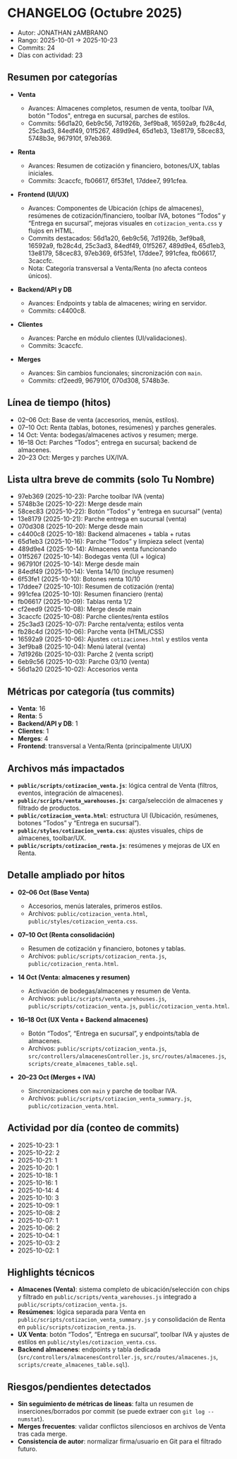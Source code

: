 # CHANGELOG (Octubre 2025)

- Autor: JONATHAN zAMBRANO
- Rango: 2025-10-01 → 2025-10-23
- Commits: 24
- Días con actividad: 23

## Resumen por categorías

- **Venta**
  - Avances: Almacenes completos, resumen de venta, toolbar IVA, botón "Todos", entrega en sucursal, parches de estilos.
  - Commits: 56d1a20, 6eb9c56, 7d1926b, 3ef9ba8, 16592a9, fb28c4d, 25c3ad3, 84edf49, 01f5267, 489d9e4, 65d1eb3, 13e8179, 58cec83, 5748b3e, 967910f, 97eb369.

- **Renta**
  - Avances: Resumen de cotización y financiero, botones/UX, tablas iniciales.
  - Commits: 3caccfc, fb06617, 6f53fe1, 17ddee7, 991cfea.

- **Frontend (UI/UX)**
  - Avances: Componentes de Ubicación (chips de almacenes), resúmenes de cotización/financiero, toolbar IVA, botones “Todos” y “Entrega en sucursal”, mejoras visuales en `cotizacion_venta.css` y flujos en HTML.
  - Commits destacados: 56d1a20, 6eb9c56, 7d1926b, 3ef9ba8, 16592a9, fb28c4d, 25c3ad3, 84edf49, 01f5267, 489d9e4, 65d1eb3, 13e8179, 58cec83, 97eb369, 6f53fe1, 17ddee7, 991cfea, fb06617, 3caccfc.
  - Nota: Categoría transversal a Venta/Renta (no afecta conteos únicos).

- **Backend/API y DB**
  - Avances: Endpoints y tabla de almacenes; wiring en servidor.
  - Commits: c4400c8.

- **Clientes**
  - Avances: Parche en módulo clientes (UI/validaciones).
  - Commits: 3caccfc.

- **Merges**
  - Avances: Sin cambios funcionales; sincronización con `main`.
  - Commits: cf2eed9, 967910f, 070d308, 5748b3e.

## Línea de tiempo (hitos)

- 02–06 Oct: Base de venta (accesorios, menús, estilos).
- 07–10 Oct: Renta (tablas, botones, resúmenes) y parches generales.
- 14 Oct: Venta: bodegas/almacenes activos y resumen; merge.
- 16–18 Oct: Parches “Todos”; entrega en sucursal; backend de almacenes.
- 20–23 Oct: Merges y parches UX/IVA.

## Lista ultra breve de commits (solo Tu Nombre)

- 97eb369 (2025-10-23): Parche toolbar IVA (venta)
- 5748b3e (2025-10-22): Merge desde main
- 58cec83 (2025-10-22): Botón “Todos” y “entrega en sucursal” (venta)
- 13e8179 (2025-10-21): Parche entrega en sucursal (venta)
- 070d308 (2025-10-20): Merge desde main
- c4400c8 (2025-10-18): Backend almacenes + tabla + rutas
- 65d1eb3 (2025-10-16): Parche “Todos” y limpieza select (venta)
- 489d9e4 (2025-10-14): Almacenes venta funcionando
- 01f5267 (2025-10-14): Bodegas venta (UI + lógica)
- 967910f (2025-10-14): Merge desde main
- 84edf49 (2025-10-14): Venta 14/10 (incluye resumen)
- 6f53fe1 (2025-10-10): Botones renta 10/10
- 17ddee7 (2025-10-10): Resumen de cotización (renta)
- 991cfea (2025-10-10): Resumen financiero (renta)
- fb06617 (2025-10-09): Tablas renta 1/2
- cf2eed9 (2025-10-08): Merge desde main
- 3caccfc (2025-10-08): Parche clientes/renta estilos
- 25c3ad3 (2025-10-07): Parche renta/venta; estilos venta
- fb28c4d (2025-10-06): Parche venta (HTML/CSS)
- 16592a9 (2025-10-06): Ajustes `cotizaciones.html` y estilos venta
- 3ef9ba8 (2025-10-04): Menú lateral (venta)
- 7d1926b (2025-10-03): Parche 2 (venta script)
- 6eb9c56 (2025-10-03): Parche 03/10 (venta)
- 56d1a20 (2025-10-02): Accesorios venta

## Métricas por categoría (tus commits)

- **Venta**: 16
- **Renta**: 5
- **Backend/API y DB**: 1
- **Clientes**: 1
- **Merges**: 4
- **Frontend**: transversal a Venta/Renta (principalmente UI/UX)

## Archivos más impactados

- **`public/scripts/cotizacion_venta.js`**: lógica central de Venta (filtros, eventos, integración de almacenes).
- **`public/scripts/venta_warehouses.js`**: carga/selección de almacenes y filtrado de productos.
- **`public/cotizacion_venta.html`**: estructura UI (Ubicación, resúmenes, botones “Todos” y “Entrega en sucursal”).
- **`public/styles/cotizacion_venta.css`**: ajustes visuales, chips de almacenes, toolbar/UX.
- **`public/scripts/cotizacion_renta.js`**: resúmenes y mejoras de UX en Renta.

## Detalle ampliado por hitos

- **02–06 Oct (Base Venta)**
  - Accesorios, menús laterales, primeros estilos.
  - Archivos: `public/cotizacion_venta.html`, `public/styles/cotizacion_venta.css`.

- **07–10 Oct (Renta consolidación)**
  - Resumen de cotización y financiero, botones y tablas.
  - Archivos: `public/scripts/cotizacion_renta.js`, `public/cotizacion_renta.html`.

- **14 Oct (Venta: almacenes y resumen)**
  - Activación de bodegas/almacenes y resumen de Venta.
  - Archivos: `public/scripts/venta_warehouses.js`, `public/scripts/cotizacion_venta.js`, `public/cotizacion_venta.html`.

- **16–18 Oct (UX Venta + Backend almacenes)**
  - Botón “Todos”, “Entrega en sucursal”, y endpoints/tabla de almacenes.
  - Archivos: `public/scripts/cotizacion_venta.js`, `src/controllers/almacenesController.js`, `src/routes/almacenes.js`, `scripts/create_almacenes_table.sql`.

- **20–23 Oct (Merges + IVA)**
  - Sincronizaciones con `main` y parche de toolbar IVA.
  - Archivos: `public/scripts/cotizacion_venta_summary.js`, `public/cotizacion_venta.html`.



## Actividad por día (conteo de commits)

- 2025-10-23: 1
- 2025-10-22: 2
- 2025-10-21: 1
- 2025-10-20: 1
- 2025-10-18: 1
- 2025-10-16: 1
- 2025-10-14: 4
- 2025-10-10: 3
- 2025-10-09: 1
- 2025-10-08: 2
- 2025-10-07: 1
- 2025-10-06: 2
- 2025-10-04: 1
- 2025-10-03: 2
- 2025-10-02: 1

## Highlights técnicos

- **Almacenes (Venta)**: sistema completo de ubicación/selección con chips y filtrado en `public/scripts/venta_warehouses.js` integrado a `public/scripts/cotizacion_venta.js`.
- **Resúmenes**: lógica separada para Venta en `public/scripts/cotizacion_venta_summary.js` y consolidación de Renta en `public/scripts/cotizacion_renta.js`.
- **UX Venta**: botón “Todos”, “Entrega en sucursal”, toolbar IVA y ajustes de estilos en `public/styles/cotizacion_venta.css`.
- **Backend almacenes**: endpoints y tabla dedicada (`src/controllers/almacenesController.js`, `src/routes/almacenes.js`, `scripts/create_almacenes_table.sql`).

## Riesgos/pendientes detectados

- **Sin seguimiento de métricas de líneas**: falta un resumen de inserciones/borrados por commit (se puede extraer con `git log --numstat`).
- **Merges frecuentes**: validar conflictos silenciosos en archivos de Venta tras cada merge.
- **Consistencia de autor**: normalizar firma/usuario en Git para el filtrado futuro.
